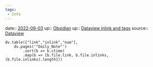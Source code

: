 ```yaml
---
tags:
 - Info
---
```


date:: [2022-09-03](Daily_Note/2022-09-03.md)
up:: [Obsidian](../Bar/App/Obsidian.md)
up:: [Dataview inlink and tags](Dataview%20inlink%20and%20tags.md)
source:: [Dataview](https://blacksmithgu.github.io/obsidian-dataview/)


```dataviewjs
dv.table(["link","inlink","num"],
	dv.pages('"Daily_Note"')
		.sort(b => b.ctime)
		.map(b => [b.file.link, b.file.inlinks,(b.file.inlinks).length]))
```
